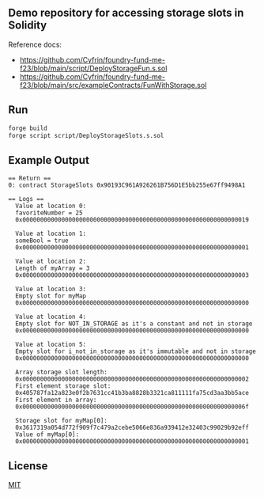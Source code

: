 ## Demo repository for accessing storage slots in Solidity

Reference docs:

- https://github.com/Cyfrin/foundry-fund-me-f23/blob/main/script/DeployStorageFun.s.sol
- https://github.com/Cyfrin/foundry-fund-me-f23/blob/main/src/exampleContracts/FunWithStorage.sol

## Run

```bash
forge build
forge script script/DeployStorageSlots.s.sol
```

## Example Output

```
== Return ==
0: contract StorageSlots 0x90193C961A926261B756D1E5bb255e67ff9498A1

== Logs ==
  Value at location 0:
  favoriteNumber = 25
  0x0000000000000000000000000000000000000000000000000000000000000019

  Value at location 1:
  someBool = true
  0x0000000000000000000000000000000000000000000000000000000000000001

  Value at location 2:
  Length of myArray = 3
  0x0000000000000000000000000000000000000000000000000000000000000003

  Value at location 3:
  Empty slot for myMap
  0x0000000000000000000000000000000000000000000000000000000000000000

  Value at location 4:
  Empty slot for NOT_IN_STORAGE as it's a constant and not in storage
  0x0000000000000000000000000000000000000000000000000000000000000000

  Value at location 5:
  Empty slot for i_not_in_storage as it's immutable and not in storage
  0x0000000000000000000000000000000000000000000000000000000000000000

  Array storage slot length:
  0x0000000000000000000000000000000000000000000000000000000000000002
  First element storage slot:
  0x405787fa12a823e0f2b7631cc41b3ba8828b3321ca811111fa75cd3aa3bb5ace
  First element in array:
  0x000000000000000000000000000000000000000000000000000000000000006f

  Storage slot for myMap[0]:
  0x3617319a054d772f909f7c479a2cebe5066e836a939412e32403c99029b92eff
  Value of myMap[0]:
  0x0000000000000000000000000000000000000000000000000000000000000001
```

## License

[MIT](https://choosealicense.com/licenses/mit/)
